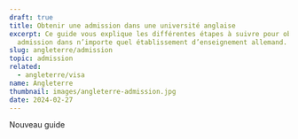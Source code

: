 ```yaml
---
draft: true
title: Obtenir une admission dans une université anglaise
excerpt: Ce guide vous explique les différentes étapes à suivre pour obtenir une
  admission dans n’importe quel établissement d’enseignement allemand.
slug: angleterre/admission
topic: admission
related:
  - angleterre/visa
name: Angleterre
thumbnail: images/angleterre-admission.jpg
date: 2024-02-27
---
```

Nouveau guide